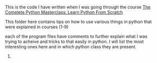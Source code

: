 This is the code I have written when I was going through the course [The Complete Python Masterclass: Learn Python From Scratch](https://www.udemy.com/python-masterclass-course/learn/v4/overview)

This folder here contains tips on how to use various things in python that were explained in courses (1-9)

each of the program files have comments to further explain what I was trying to acheive and tricks to that easily in python.
I will list the most interesting ones here and in which python class they are present.

1. 

